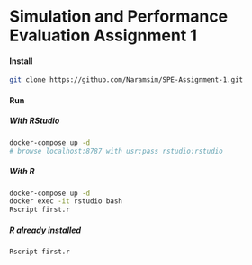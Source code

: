 # Simulation and Performance Evaluation Assignment 1

#### Install

```sh
git clone https://github.com/Naramsim/SPE-Assignment-1.git
```

#### Run

##### With RStudio

```sh
docker-compose up -d
# browse localhost:8787 with usr:pass rstudio:rstudio
```

##### With R
```sh
docker-compose up -d
docker exec -it rstudio bash
Rscript first.r
```

##### R already installed
```sh
Rscript first.r
```